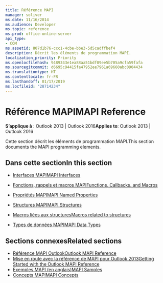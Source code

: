 ```yaml
---
title: Référence MAPI
manager: soliver
ms.date: 11/16/2014
ms.audience: Developer
ms.topic: reference
ms.prod: office-online-server
api_type:
- COM
ms.assetid: 807d1b76-ccc1-4cbe-bbe3-5d5cadffbef4
description: Décrit les éléments de programmation MAPI.
localization_priority: Priority
ms.openlocfilehash: 9489343e1ea88aa51bdf09ee5b705a9cfa59fafa
ms.sourcegitcommit: d6695c94415fa47952ee7961a69660abc0904434
ms.translationtype: HT
ms.contentlocale: fr-FR
ms.lasthandoff: 01/17/2019
ms.locfileid: "28714234"
---
```

# <a name="mapi-reference"></a><span data-ttu-id="190b2-103">Référence MAPI</span><span class="sxs-lookup"><span data-stu-id="190b2-103">MAPI Reference</span></span>
 
<span data-ttu-id="190b2-104">**S’applique à** : Outlook 2013 | Outlook 2016</span><span class="sxs-lookup"><span data-stu-id="190b2-104">**Applies to**: Outlook 2013 | Outlook 2016</span></span> 
  
<span data-ttu-id="190b2-105">Cette section décrit les éléments de programmation MAPI.</span><span class="sxs-lookup"><span data-stu-id="190b2-105">This section documents the MAPI programming elements.</span></span>
  
## <a name="in-this-section"></a><span data-ttu-id="190b2-106">Dans cette section</span><span class="sxs-lookup"><span data-stu-id="190b2-106">In this section</span></span>

- [<span data-ttu-id="190b2-107">Interfaces MAPI</span><span class="sxs-lookup"><span data-stu-id="190b2-107">MAPI Interfaces</span></span>](mapi-interfaces.md)
    
- [<span data-ttu-id="190b2-108">Fonctions, rappels et macros MAPI</span><span class="sxs-lookup"><span data-stu-id="190b2-108">Functions, Callbacks, and Macros</span></span>](mapi-functions-callbacks-and-macros.md)
    
- [<span data-ttu-id="190b2-109">Propriétés MAPI</span><span class="sxs-lookup"><span data-stu-id="190b2-109">MAPI Named Properties</span></span>](mapi-properties.md)
    
- [<span data-ttu-id="190b2-110">Structures MAPI</span><span class="sxs-lookup"><span data-stu-id="190b2-110">MAPI Structures</span></span>](mapi-structures.md)
    
- [<span data-ttu-id="190b2-111">Macros liées aux structures</span><span class="sxs-lookup"><span data-stu-id="190b2-111">Macros related to structures</span></span>](macros-related-to-structures.md)
    
- [<span data-ttu-id="190b2-112">Types de données MAPI</span><span class="sxs-lookup"><span data-stu-id="190b2-112">MAPI Data Types</span></span>](mapi-data-types.md)
    
## <a name="related-sections"></a><span data-ttu-id="190b2-113">Sections connexes</span><span class="sxs-lookup"><span data-stu-id="190b2-113">Related sections</span></span>

- [<span data-ttu-id="190b2-114">Référence MAPI Outlook</span><span class="sxs-lookup"><span data-stu-id="190b2-114">Outlook MAPI Reference</span></span>](outlook-mapi-reference.md) 
- [<span data-ttu-id="190b2-115">Mise en route avec la référence de MAPI pour Outlook 2013</span><span class="sxs-lookup"><span data-stu-id="190b2-115">Getting Started with the Outlook MAPI Reference</span></span>](getting-started-with-the-outlook-mapi-reference.md)
- [<span data-ttu-id="190b2-116">Exemples MAPI (en anglais)</span><span class="sxs-lookup"><span data-stu-id="190b2-116">MAPI Samples</span></span>](mapi-samples.md)
- [<span data-ttu-id="190b2-117">Concepts MAPI</span><span class="sxs-lookup"><span data-stu-id="190b2-117">MAPI Concepts</span></span>](mapi-concepts.md)
  

